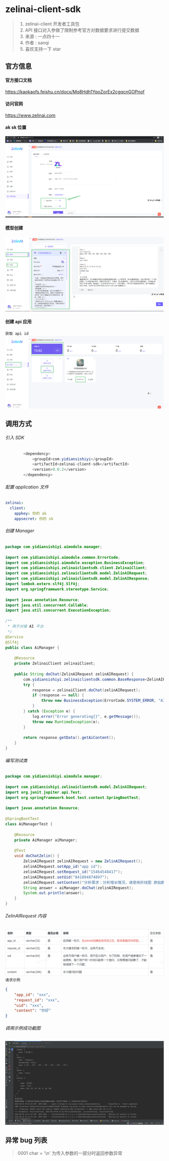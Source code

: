 # zelinai-client-sdk
> 1. zelinai-client 开发者工具包 
> 2. API 接口对入参做了限制参考官方对数据要求进行提交数据 
> 3. 来源 : 一点四十一
> 4. 作者 : sanqi
> 5. 喜欢支持一下 star
## 官方信息
#### 官方接口文档
https://kaokaofs.feishu.cn/docx/Mq8Hdh1YqoZorEx2cgqcnGOPnof
#### 访问官网
https://www.zelinai.com
#### ak sk 位置
![img.png](img/img.png)
#### 模型创建
![img.png](img/img2.png)
#### 创建 api 应用
`获取 api id`
![img.png](img/img3.png)
## 调用方式
###### 引入 SDK 
```java
        <dependency>
            <groupId>com.yidiansishiyi</groupId>
            <artifactId>zelinai-client-sdk</artifactId>
            <version>0.0.2</version>
        </dependency>
```
###### 配置 application 文件
```yaml
zelinai:
  client:
    appkey: 你的 ak
    appsecret: 你的 sk
```
###### 创建 Manager 
```java
package com.yidiansishiyi.aimodule.manager;

import com.yidiansishiyi.aimodule.common.ErrorCode;
import com.yidiansishiyi.aimodule.exception.BusinessException;
import com.yidiansishiyi.zelinaiclientsdk.client.ZelinaiClient;
import com.yidiansishiyi.zelinaiclientsdk.model.ZelinAIRequest;
import com.yidiansishiyi.zelinaiclientsdk.model.ZelinAIResponse;
import lombok.extern.slf4j.Slf4j;
import org.springframework.stereotype.Service;

import javax.annotation.Resource;
import java.util.concurrent.Callable;
import java.util.concurrent.ExecutionException;

/**
 * 用于对接 AI 平台
 */
@Service
@Slf4j
public class AiManager {

    @Resource
    private ZelinaiClient zelinaiClient;

    public String doChat(ZelinAIRequest zelinAIRequest) {
        com.yidiansishiyi.zelinaiclientsdk.common.BaseResponse<ZelinAIResponse> response = null;
        try {
            response = zelinaiClient.doChat(zelinAIRequest);
            if (response == null) {
                throw new BusinessException(ErrorCode.SYSTEM_ERROR, "AI 响应错误");
            }
        } catch (Exception e) {
            log.error("Error generating{}", e.getMessage());
            throw new RuntimeException(e);
        }

        return response.getData().getAiContent();
    }
}
```
###### 编写测试类
```java
package com.yidiansishiyi.aimodule.manager;

import com.yidiansishiyi.zelinaiclientsdk.model.ZelinAIRequest;
import org.junit.jupiter.api.Test;
import org.springframework.boot.test.context.SpringBootTest;

import javax.annotation.Resource;

@SpringBootTest
class AiManagerTest {

    @Resource
    private AiManager aiManager;
    
    @Test
    void doChatZelin() {
        ZelinAIRequest zelinAIRequest = new ZelinAIRequest();
        zelinAIRequest.setApp_id("app id");
        zelinAIRequest.setRequest_id("15464548417");
        zelinAIRequest.setUid("841894874897");
        zelinAIRequest.setContent("分析需求：分析增长情况，请使用折线图 原始数据：日期,用户数1号,10 2号,20 3号,30 4号,90 5号,0 6号,10 号,20");
        String answer = aiManager.doChat(zelinAIRequest);
        System.out.println(answer);
    }
}
```
###### ZelinAIRequest 内容
![img.png](img/img5.png)
`请求示例`
```json
{
    "app_id": "xxx",
    "request_id": "xxx",
    "uid": "xxx",
    "content": "你好"
}
```
###### 调用示例成功截图
![img.png](img/img4.png)
## 异常 bug 列表
>  0001 char = '\n' 为传入参数的一部分时返回参数异常 
